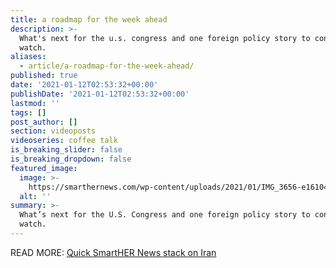 ```yaml
---
title: a roadmap for the week ahead
description: >-
  What's next for the u.s. congress and one foreign policy story to continue to
  watch.
aliases:
  - article/a-roadmap-for-the-week-ahead/
published: true
date: '2021-01-12T02:53:32+00:00'
publishDate: '2021-01-12T02:53:32+00:00'
lastmod: ''
tags: []
post_author: []
section: videoposts
videoseries: coffee talk
is_breaking_slider: false
is_breaking_dropdown: false
featured_image:
  image: >-
    https://smarthernews.com/wp-content/uploads/2021/01/IMG_3656-e1610419918232-732x1024.jpg
  alt: ''
summary: >-
  What’s next for the U.S. Congress and one foreign policy story to continue to
  watch.
---
```

READ MORE: [Quick SmartHER News stack on Iran](\"https://smarthernews.com/iran-january-2021/\")